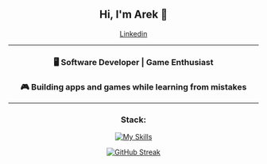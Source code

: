 <div align="center">
  
## Hi, I'm Arek 👋

[Linkedin](https://www.linkedin.com/in/arkadiusz-kasztelan-943325269/)  

---
<div align="center">

### 🖥️ Software Developer | Game Enthusiast  
### 🎮 Building apps and games while learning from mistakes  

</div>

---
<div align="center">
  
### Stack:
[![My Skills](https://skillicons.dev/icons?i=java,spring,cs,unity,git,php,docker,postgres,symfony)](https://skillicons.dev)

[![GitHub Streak](https://nirzak-streak-stats.vercel.app?user=malpish0n&theme=transparent&hide_border=true)](https://git.io/streak-stats)

</div>
